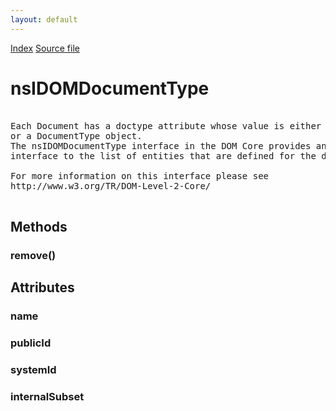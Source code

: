 ```yaml
---
layout: default
---
```

<div id='links'><a href="../index.html">Index</a>
<a href="http://dxr.mozilla.org/mozilla-central/source/dom/interfaces/core/nsIDOMDocumentType.idl">Source file</a>
</div>

# nsIDOMDocumentType #
<pre>  
Each Document has a doctype attribute whose value is either null   
or a DocumentType object.   
The nsIDOMDocumentType interface in the DOM Core provides an   
interface to the list of entities that are defined for the document.  
  
For more information on this interface please see   
http://www.w3.org/TR/DOM-Level-2-Core/  
  
</pre>
## Methods ##

### remove() ###

## Attributes ##

### name ###

### publicId ###

### systemId ###

### internalSubset ###
